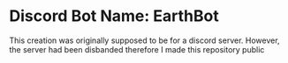 # Discord Bot Name: EarthBot
This creation was originally supposed to be for a discord server. However, the server had been disbanded therefore I made this repository public

